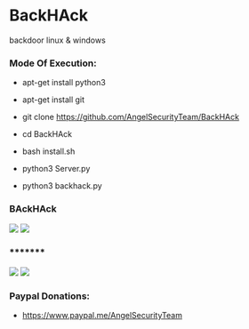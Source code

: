 # BackHAck
backdoor linux &amp; windows

<h3> Mode Of Execution: </h3>

* apt-get install python3

* apt-get install git 

* git clone https://github.com/AngelSecurityTeam/BackHAck

* cd BackHAck

* bash install.sh

* python3 Server.py

* python3 backhack.py

<h3> BAckHAck </h3>

<img src="https://github.com/AngelSecurityTeam/BackHAck/blob/master/c1.png">

<img src="https://github.com/AngelSecurityTeam/BackHAck/blob/master/c2.png">

<h3> ******* </h3>

<img src="https://github.com/AngelSecurityTeam/BackHAck/blob/master/d1.png">

<img src="https://github.com/AngelSecurityTeam/BackHAck/blob/master/d2.png">

<h3> Paypal Donations: </h3>

* https://www.paypal.me/AngelSecurityTeam
